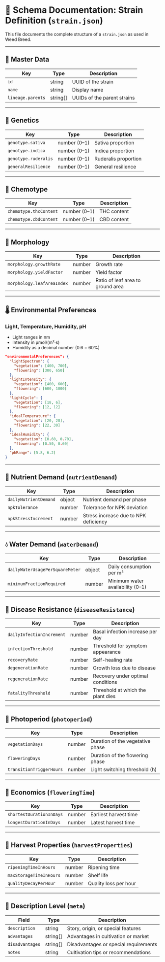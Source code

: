 # 📄 Schema Documentation: Strain Definition (`strain.json`)

This file documents the complete structure of a `strain.json` as used in Weed Breed.

---

## 🧬 Master Data

| Key               | Type     | Description              |
|-------------------|----------|--------------------------|
| `id`              | string   | UUID of the strain       |
| `name`            | string   | Display name             |
| `lineage.parents` | string[] | UUIDs of the parent strains |

---

## 🧬 Genetics

| Key                  | Type         | Description                   |
|----------------------|--------------|-------------------------------|
| `genotype.sativa`    | number (0–1) | Sativa proportion             |
| `genotype.indica`    | number (0–1) | Indica proportion             |
| `genotype.ruderalis` | number (0–1) | Ruderalis proportion          |
| `generalResilience`  | number (0–1) | General resilience            |

---

## 💊 Chemotype

| Key                  | Type         | Description                   |
|----------------------|--------------|-------------------------------|
| `chemotype.thcContent` | number (0–1) | THC content                   |
| `chemotype.cbdContent` | number (0–1) | CBD content                   |

---

## 🌿 Morphology

| Key                     | Type   | Description                         |
|-------------------------|--------|-------------------------------------|
| `morphology.growthRate` | number | Growth rate                         |
| `morphology.yieldFactor`| number | Yield factor                        |
| `morphology.leafAreaIndex`| number | Ratio of leaf area to ground area |

---

## 🌡 Environmental Preferences

### Light, Temperature, Humidity, pH

- Light ranges in nm
- Intensity in µmol/(m²·s)
- Humidity as a decimal number (0.6 = 60%)

```json
"environmentalPreferences": {
  "lightSpectrum": {
    "vegetation": [400, 700],
    "flowering": [300, 650]
  },
  "lightIntensity": {
    "vegetation": [400, 600],
    "flowering": [600, 1000]
  },
  "lightCycle": {
    "vegetation": [18, 6],
    "flowering": [12, 12]
  },
  "idealTemperature": {
    "vegetation": [20, 28],
    "flowering": [22, 30]
  },
  "idealHumidity": {
    "vegetation": [0.60, 0.70],
    "flowering": [0.50, 0.60]
  },
  "phRange": [5.8, 6.2]
}
```

---

## 🧪 Nutrient Demand (`nutrientDemand`)

| Key                   | Type   | Description                        |
|-----------------------|--------|------------------------------------|
| `dailyNutrientDemand` | object | Nutrient demand per phase          |
| `npkTolerance`        | number | Tolerance for NPK deviation        |
| `npkStressIncrement`  | number | Stress increase due to NPK deficiency |

---

## 💧 Water Demand (`waterDemand`)

| Key                             | Type   | Description                           |
|---------------------------------|--------|---------------------------------------|
| `dailyWaterUsagePerSquareMeter` | object | Daily consumption per m²              |
| `minimumFractionRequired`       | number | Minimum water availability (0–1)      |

---

## 🦠 Disease Resistance (`diseaseResistance`)

| Key                       | Type   | Description                         |
|---------------------------|--------|-------------------------------------|
| `dailyInfectionIncrement` | number | Basal infection increase per day    |
| `infectionThreshold`      | number | Threshold for symptom appearance    |
| `recoveryRate`            | number | Self-healing rate                   |
| `degenerationRate`        | number | Growth loss due to disease          |
| `regenerationRate`        | number | Recovery under optimal conditions   |
| `fatalityThreshold`       | number | Threshold at which the plant dies   |

---

## 📆 Photoperiod (`photoperiod`)

| Key                       | Type   | Description                           |
|---------------------------|--------|---------------------------------------|
| `vegetationDays`          | number | Duration of the vegetative phase      |
| `floweringDays`           | number | Duration of the flowering phase       |
| `transitionTriggerHours`  | number | Light switching threshold (h)         |

---

## 💸 Economics (`floweringTime`)

| Key                        | Type   | Description                           |
|----------------------------|--------|---------------------------------------|
| `shortestDurationInDays`  | number | Earliest harvest time                 |
| `longestDurationInDays`   | number | Latest harvest time                   |

---

## 🌾 Harvest Properties (`harvestProperties`)

| Key                       | Type   | Description                         |
|---------------------------|--------|-------------------------------------|
| `ripeningTimeInHours`     | number | Ripening time                       |
| `maxStorageTimeInHours`   | number | Shelf life                          |
| `qualityDecayPerHour`     | number | Quality loss per hour               |

---

## 🧾 Description Level (`meta`)

| Field           | Type     | Description                               |
|-----------------|----------|-------------------------------------------|
| `description`   | string   | Story, origin, or special features        |
| `advantages`    | string[] | Advantages in cultivation or market       |
| `disadvantages` | string[] | Disadvantages or special requirements     |
| `notes`         | string   | Cultivation tips or recommendations       |

